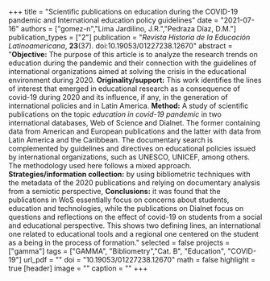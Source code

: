 +++
title = "Scientific publications on education during the COVID-19 pandemic and International education policy guidelines"
date = "2021-07-16"
authors = ["gomez-n","Lima Jardilino, J.R.","Pedraza Díaz, D.M."]
publication_types = ["2"]
publication = "*Revista Historia de la Educación Latinoamericana*, **23**(37). doi:10.19053/01227238.12670"
abstract = "**Objective:** The purpose of this article is to analyze the research trends on education during the pandemic and their connection with the guidelines of international organizations aimed at solving the crisis in the educational environment during 2020. **Originality/support:** This work identifies the lines of interest that emerged in educational research as a consequence of covid-19 during 2020 and its influence, if any, in the generation of international policies and in Latin America. **Method:** A study of scientific publications on the topic *education in covid-19 pandemic* in two international databases, Web of Science and Dialnet. The former containing data from American and European publications and the latter with data from Latin America and the Caribbean. The documentary search is complemented by guidelines and directives on educational policies issued by international organizations, such as UNESCO, UNICEF, among others. The methodology used here follows a mixed approach. **Strategies/information collection:** by using bibliometric techniques with the metadata of the 2020 publications and relying on documentary analysis from a semiotic perspective, **Conclusions:** it was found that the publications in WoS essentially focus on concerns about students, education and technologies, while the publications on Dialnet focus on questions and reflections on the effect of covid-19 on students from a social and educational perspective. This shows two defining lines, an international one related to educational tools and a regional one centered on the student as a being in the process of formation."
selected = false
projects = ["gamma"]
tags = ["GAMMA", "Bibliometry","Cat. B", "Education", "COVID-19"]
url_pdf = ""
doi = "10.19053/01227238.12670"
math = false
highlight = true
[header]
image = ""
caption = ""
+++

